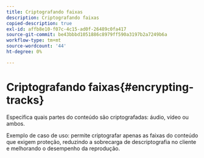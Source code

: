 ```yaml
---
title: Criptografando faixas
description: Criptografando faixas
copied-description: true
exl-id: affb8e10-f07c-4c15-ad0f-26489c0fa417
source-git-commit: be43bbbd1051886c8979ff590a3197b2a7249b6a
workflow-type: tm+mt
source-wordcount: '44'
ht-degree: 0%

---
```


# Criptografando faixas{#encrypting-tracks}

Especifica quais partes do conteúdo são criptografadas: áudio, vídeo ou ambos.

Exemplo de caso de uso: permite criptografar apenas as faixas do conteúdo que exigem proteção, reduzindo a sobrecarga de descriptografia no cliente e melhorando o desempenho da reprodução.
